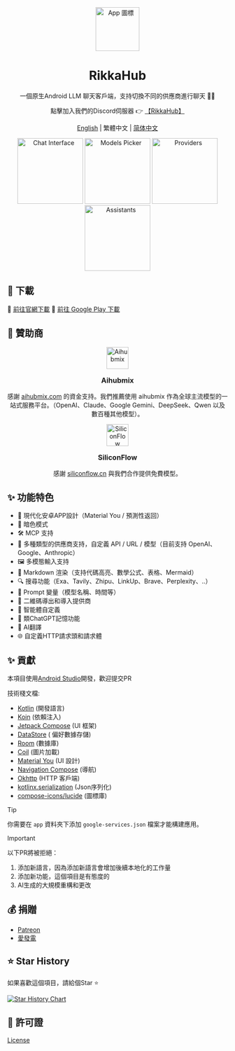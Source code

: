 <div align="center">
  <img src="docs/icon.png" alt="App 圖標" width="100" />
  <h1>RikkaHub</h1>

一個原生Android LLM 聊天客戶端，支持切換不同的供應商進行聊天 🤖💬

點擊加入我們的Discord伺服器 👉 [【RikkaHub】](https://discord.gg/9weBqxe5c4)

[English](README.md) | 繁體中文 | [简体中文](README_ZH_CN.md)

</div>

<div align="center">
  <img src="docs/img/chat.png" alt="Chat Interface" width="150" />
  <img src="docs/img/models.png" alt="Models Picker" width="150" />
  <img src="docs/img/providers.png" alt="Providers" width="150" />
  <img src="docs/img/assistants.png" alt="Assistants" width="150" />
</div>

## 🚀 下載

🔗 [前往官網下載](https://rikka-ai.com/download)
🔗 [前往 Google Play 下載](https://play.google.com/store/apps/details?id=me.rerere.rikkahub)

## 💖 贊助商

<div align="center">
  <img src="app/src/main/assets/icons/aihubmix-color.svg" alt="Aihubmix" width="50" />
  <p style="font-size: 16px; font-weight: bold;">Aihubmix</p>
  <p style="font-size: 14px;">感謝 <a href="https://aihubmix.com?aff=pG7r">aihubmix.com</a> 的資金支持。我們推薦使用 aihubmix 作為全球主流模型的一站式服務平台。（OpenAI、Claude、Google Gemini、DeepSeek、Qwen 以及數百種其他模型）。</p>
</div>
<div align="center">
  <img src="app/src/main/assets/icons/siliconflow.svg" alt="SiliconFlow" width="50" />
  <p style="font-size: 16px; font-weight: bold;">SiliconFlow</p>
  <p style="font-size: 14px;">感謝 <a href="https://siliconflow.cn/">siliconflow.cn</a> 與我們合作提供免費模型。</p>
</div>

## ✨ 功能特色

- 🎨 現代化安卓APP設計（Material You / 預測性返回）
- 🌙 暗色模式
- 🛠️ MCP 支持
- 🔄 多種類型的供應商支持，自定義 API / URL / 模型（目前支持 OpenAI、Google、Anthropic）
- 🖼️ 多模態輸入支持
- 📝 Markdown 渲染（支持代碼高亮、數學公式、表格、Mermaid）
- 🔍 搜尋功能（Exa、Tavily、Zhipu、LinkUp、Brave、Perplexity、..）
- 🧩 Prompt 變量（模型名稱、時間等）
- 🤳 二維碼導出和導入提供商
- 🤖 智能體自定義
- 🧠 類ChatGPT記憶功能
- 📝 AI翻譯
- 🌐 自定義HTTP請求頭和請求體

## ✨ 貢獻

本項目使用[Android Studio](https://developer.android.com/studio)開發，歡迎提交PR

技術棧文檔:

- [Kotlin](https://kotlinlang.org/) (開發語言)
- [Koin](https://insert-koin.io/) (依賴注入)
- [Jetpack Compose](https://developer.android.com/jetpack/compose) (UI 框架)
- [DataStore](https://developer.android.com/topic/libraries/architecture/datastore?hl=zh-cn#preferences-datastore) (
  偏好數據存儲)
- [Room](https://developer.android.com/training/data-storage/room) (數據庫)
- [Coil](https://coil-kt.github.io/coil/) (圖片加載)
- [Material You](https://m3.material.io/) (UI 設計)
- [Navigation Compose](https://developer.android.com/develop/ui/compose/navigation) (導航)
- [Okhttp](https://square.github.io/okhttp/) (HTTP 客戶端)
- [kotlinx.serialization](https://github.com/Kotlin/kotlinx.serialization) (Json序列化)
- [compose-icons/lucide](https://composeicons.com/icon-libraries/lucide) (圖標庫)

> [!TIP]
> 你需要在 `app` 資料夾下添加 `google-services.json` 檔案才能構建應用。

> [!IMPORTANT]  
> 以下PR將被拒絕：
> 1. 添加新語言，因為添加新語言會增加後續本地化的工作量
> 2. 添加新功能，這個項目是有態度的
> 3. AI生成的大規模重構和更改

## 💰 捐贈

* [Patreon](https://patreon.com/rikkahub)
* [愛發電](https://afdian.com/a/reovo)

## ⭐ Star History

如果喜歡這個項目，請給個Star ⭐

[![Star History Chart](https://api.star-history.com/svg?repos=re-ovo/rikkahub&type=Date)](https://star-history.com/#re-ovo/rikkahub&Date)

## 📄 許可證

[License](LICENSE) 
